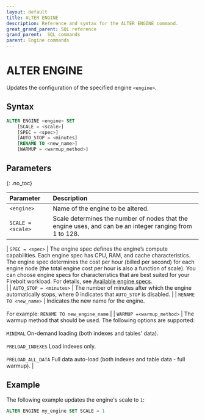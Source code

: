 ```yaml
---
layout: default
title: ALTER ENGINE
description: Reference and syntax for the ALTER ENGINE command.
great_grand_parent: SQL reference
grand_parent:  SQL commands
parent: Engine commands
---
```


# ALTER ENGINE

Updates the configuration of the specified engine `<engine>`.

<!-- Add a bit more info here as an overview? Give a bit more context  -->

## Syntax

```sql
ALTER ENGINE <engine> SET
    [SCALE = <scale>]
    [SPEC = <spec>]
    [AUTO_STOP = <minutes]
    [RENAME TO <new_name>]
    [WARMUP = <warmup_method>]
```
## Parameters 
{: .no_toc}  

| Parameter                                                   | Description                                                                                                                                                                                                                                                                                                                                                                                                                                                                           | 
| :----------------------------------------------------------- | :------------------------------------------------------------------------------------------------------------------------------------------------------------------------------------------------------------------------------------------------------------------------------------------------------------------------------------------------------------------------------------------------------------------------------------------------------------------------------------- | 
| `<engine>`                                             | Name of the engine to be altered.                                                                                                                                                                                                                                                                                                                                                                                                                                                  | 
| `SCALE = <scale>` | Scale determines the number of nodes that the engine uses, and can be an integer ranging from 1 to 128.<br> | 

<!-- Break into two sentences, or remove the comma  -->

| `SPEC = <spec>`   | The engine spec defines the engine’s compute capabilities. Each engine spec has CPU, RAM, and cache characteristics. The engine spec determines the cost per hour (billed per second) for each engine node (the total engine cost per hour is also a function of scale). You can choose engine specs for characteristics that are best suited for your Firebolt workload. For details, see [Available engine specs](../../general-reference/available-engine-specs.md).<br>| 
| `AUTO_STOP = <minutes>`                                     | The number of minutes after which the engine automatically stops, where 0 indicates that `AUTO_STOP` is disabled.                                                                                                                                                                                                                                                                                                                                                                     | 
| `RENAME TO <new_name>`                                      | Indicates the new name for the engine.<br> <br>For example: `RENAME TO new_engine_name`                                                                                                                                                                                                                                                                                                                                                                         | 
| `WARMUP =<warmup_method>`                                   | The warmup method that should be used. The following options are supported:<br><br> `MINIMAL` On-demand loading (both indexes and tables' data).<br><br>`PRELOAD_INDEXES` Load indexes only.<br><br>`PRELOAD_ALL_DATA` Full data auto-load (both indexes and table data - full warmup).                                                                                                                                  | 

## Example
The following example updates the engine's scale to `1`: 

```sql
ALTER ENGINE my_engine SET SCALE = 1
```
